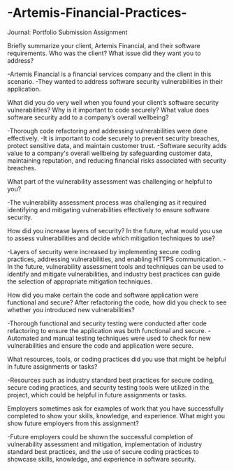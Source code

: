 # -Artemis-Financial-Practices-
Journal: Portfolio Submission Assignment

Briefly summarize your client, Artemis Financial, and their software requirements. Who was the client? What issue did they want you to address?

-Artemis Financial is a financial services company and the client in this scenario.
-They wanted to address software security vulnerabilities in their application.

What did you do very well when you found your client’s software security vulnerabilities? Why is it important to code securely? What value does software security add to a company’s overall wellbeing?

-Thorough code refactoring and addressing vulnerabilities were done effectively.
-It is important to code securely to prevent security breaches, protect sensitive data, and maintain customer trust.
-Software security adds value to a company's overall wellbeing by safeguarding customer data, maintaining reputation, and reducing financial risks associated with security breaches.

What part of the vulnerability assessment was challenging or helpful to you?

-The vulnerability assessment process was challenging as it required identifying and mitigating vulnerabilities effectively to ensure software security.

How did you increase layers of security? In the future, what would you use to assess vulnerabilities and decide which mitigation techniques to use?

-Layers of security were increased by implementing secure coding practices, addressing vulnerabilities, and enabling HTTPS communication.
-In the future, vulnerability assessment tools and techniques can be used to identify and mitigate vulnerabilities, and industry best practices can guide the selection of appropriate mitigation techniques.

How did you make certain the code and software application were functional and secure? After refactoring the code, how did you check to see whether you introduced new vulnerabilities?

-Thorough functional and security testing were conducted after code refactoring to ensure the application was both functional and secure.
-Automated and manual testing techniques were used to check for new vulnerabilities and ensure the code and application were secure.

What resources, tools, or coding practices did you use that might be helpful in future assignments or tasks?

-Resources such as industry standard best practices for secure coding, secure coding practices, and security testing tools were utilized in the project, which could be helpful in future assignments or tasks.

Employers sometimes ask for examples of work that you have successfully completed to show your skills, knowledge, and experience. What might you show future employers from this assignment?

-Future employers could be shown the successful completion of vulnerability assessment and mitigation, implementation of industry standard best practices, and the use of secure coding practices to showcase skills, knowledge, and experience in software security.
